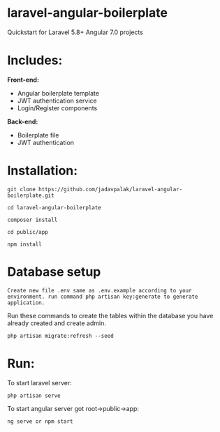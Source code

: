 # laravel-angular-boilerplate
Quickstart for Laravel 5.8+ Angular 7.0 projects

# Includes:

**Front-end:**
- Angular boilerplate template
- JWT authentication service
- Login/Register components

**Back-end:**
- Boilerplate file
- JWT authentication

# Installation:
``` git clone https://github.com/jadavpalak/laravel-angular-boilerplate.git  ```

``` cd laravel-angular-boilerplate ```

 ```composer install```
 
 ``` cd public/app  ```
 
 ```npm install ```
 
 # Database setup
 
``` Create new file .env same as .env.example according to your environment. run command php artisan key:generate to generate application. ```

Run these commands to create the tables within the database you have already created and create admin.

``` php artisan migrate:refresh --seed  ```


# Run:

To start laravel server:

``` php artisan serve ```

To start angular server got root->public->app:

``` ng serve or npm start ```


